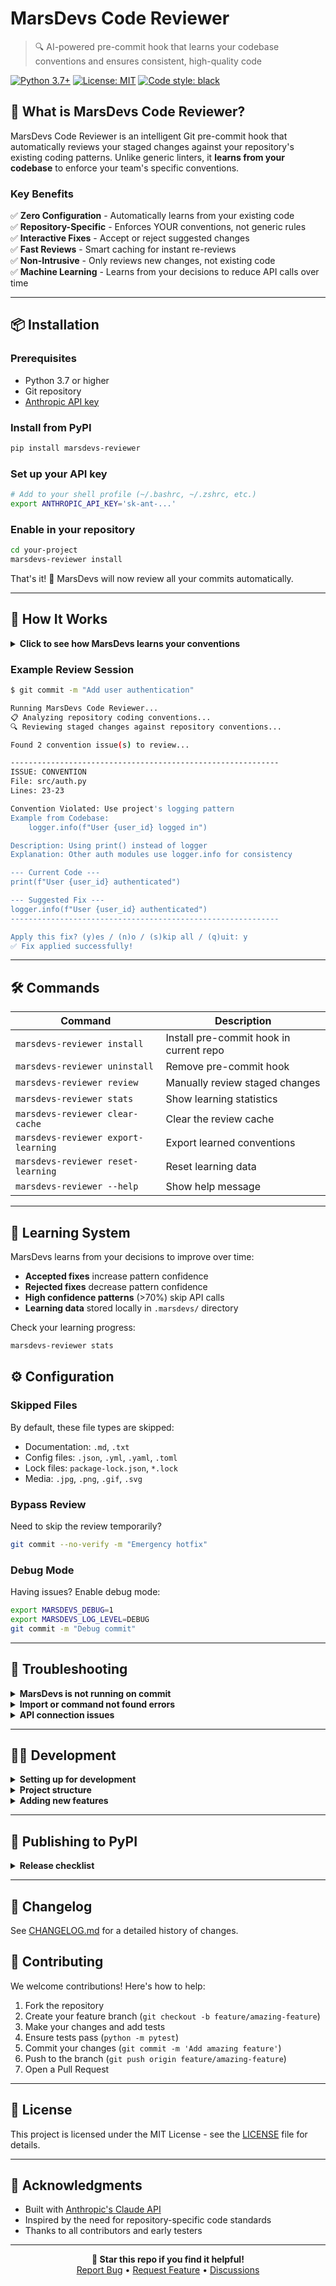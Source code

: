# MarsDevs Code Reviewer

> 🔍 AI-powered pre-commit hook that learns your codebase conventions and ensures consistent, high-quality code

[![Python 3.7+](https://img.shields.io/badge/python-3.7+-blue.svg)](https://www.python.org/downloads/)
[![License: MIT](https://img.shields.io/badge/License-MIT-yellow.svg)](https://opensource.org/licenses/MIT)
[![Code style: black](https://img.shields.io/badge/code%20style-black-000000.svg)](https://github.com/psf/black)

## 🚀 What is MarsDevs Code Reviewer?

MarsDevs Code Reviewer is an intelligent Git pre-commit hook that automatically reviews your staged changes against your repository's existing coding patterns. Unlike generic linters, it **learns from your codebase** to enforce your team's specific conventions.

### Key Benefits

✅ **Zero Configuration** - Automatically learns from your existing code  
✅ **Repository-Specific** - Enforces YOUR conventions, not generic rules  
✅ **Interactive Fixes** - Accept or reject suggested changes  
✅ **Fast Reviews** - Smart caching for instant re-reviews  
✅ **Non-Intrusive** - Only reviews new changes, not existing code  
✅ **Machine Learning** - Learns from your decisions to reduce API calls over time  

---

## 📦 Installation

### Prerequisites

- Python 3.7 or higher
- Git repository
- [Anthropic API key](https://console.anthropic.com)

### Install from PyPI

```bash
pip install marsdevs-reviewer
```

### Set up your API key

```bash
# Add to your shell profile (~/.bashrc, ~/.zshrc, etc.)
export ANTHROPIC_API_KEY='sk-ant-...'
```

### Enable in your repository

```bash
cd your-project
marsdevs-reviewer install
```

That's it! 🎉 MarsDevs will now review all your commits automatically.

---

## 🎯 How It Works

<details>
<summary><b>Click to see how MarsDevs learns your conventions</b></summary>

1. **Analyzes Your Repository** - Finds similar files to understand patterns
2. **Reads Config Files** - Checks `.editorconfig`, `.eslintrc`, `pyproject.toml`, etc.
3. **Reviews Only Changes** - Focuses on new/modified lines in staged files
4. **Suggests Fixes** - Provides corrections that match your codebase style

</details>

### Example Review Session

```bash
$ git commit -m "Add user authentication"

Running MarsDevs Code Reviewer...
📋 Analyzing repository coding conventions...
🔍 Reviewing staged changes against repository conventions...

Found 2 convention issue(s) to review...

------------------------------------------------------------
ISSUE: CONVENTION
File: src/auth.py
Lines: 23-23

Convention Violated: Use project's logging pattern
Example from Codebase:
    logger.info(f"User {user_id} logged in")

Description: Using print() instead of logger
Explanation: Other auth modules use logger.info for consistency

--- Current Code ---
print(f"User {user_id} authenticated")

--- Suggested Fix ---
logger.info(f"User {user_id} authenticated")
------------------------------------------------------------

Apply this fix? (y)es / (n)o / (s)kip all / (q)uit: y
✅ Fix applied successfully!
```

---

## 🛠️ Commands

| Command | Description |
|---------|-------------|
| `marsdevs-reviewer install` | Install pre-commit hook in current repo |
| `marsdevs-reviewer uninstall` | Remove pre-commit hook |
| `marsdevs-reviewer review` | Manually review staged changes |
| `marsdevs-reviewer stats` | Show learning statistics |
| `marsdevs-reviewer clear-cache` | Clear the review cache |
| `marsdevs-reviewer export-learning` | Export learned conventions |
| `marsdevs-reviewer reset-learning` | Reset learning data |
| `marsdevs-reviewer --help` | Show help message |

---

## 🧠 Learning System

MarsDevs learns from your decisions to improve over time:

- **Accepted fixes** increase pattern confidence
- **Rejected fixes** decrease pattern confidence  
- **High confidence patterns** (>70%) skip API calls
- **Learning data** stored locally in `.marsdevs/` directory

Check your learning progress:
```bash
marsdevs-reviewer stats
```

## ⚙️ Configuration

### Skipped Files

By default, these file types are skipped:
- Documentation: `.md`, `.txt`
- Config files: `.json`, `.yml`, `.yaml`, `.toml`
- Lock files: `package-lock.json`, `*.lock`
- Media: `.jpg`, `.png`, `.gif`, `.svg`

### Bypass Review

Need to skip the review temporarily?

```bash
git commit --no-verify -m "Emergency hotfix"
```

### Debug Mode

Having issues? Enable debug mode:

```bash
export MARSDEVS_DEBUG=1
export MARSDEVS_LOG_LEVEL=DEBUG
git commit -m "Debug commit"
```

---

## 🐛 Troubleshooting

<details>
<summary><b>MarsDevs is not running on commit</b></summary>

```bash
# Check if hook is installed
ls -la .git/hooks/pre-commit

# Make hook executable
chmod +x .git/hooks/pre-commit

# Check Git hooks path
git config core.hooksPath
```
</details>

<details>
<summary><b>Import or command not found errors</b></summary>

```bash
# Verify installation
pip show marsdevs-reviewer

# Reinstall
pip install --upgrade marsdevs-reviewer

# Check Python path
which python3
which marsdevs-reviewer
```
</details>

<details>
<summary><b>API connection issues</b></summary>

```bash
# Verify API key is set
echo $ANTHROPIC_API_KEY

# Test API connection
curl https://api.anthropic.com/v1/messages \
  -H "x-api-key: $ANTHROPIC_API_KEY" \
  -H "anthropic-version: 2023-06-01"
```
</details>

---

## 👨‍💻 Development

<details>
<summary><b>Setting up for development</b></summary>

```bash
# Clone and setup
git clone http://github.com/marsdevs-com/marsdevs-reviewer/
cd marsdevs-reviewer
python3 -m venv venv
source venv/bin/activate
pip install -e .

# Run tests
python -m pytest tests/ -v

# Enable debug logging
export MARSDEVS_DEBUG=1
```
</details>

<details>
<summary><b>Project structure</b></summary>

```
marsdevs_reviewer/
├── __init__.py          # Package metadata
├── reviewer.py          # Core review logic
├── cli.py              # Command-line interface
├── debug.py            # Debug utilities
└── learning/           # Machine learning system
    ├── __init__.py
    ├── learning_manager.py    # Manages persistent storage
    ├── convention_extractor.py # Extracts patterns
    ├── pattern_matcher.py     # Matches against learned patterns
    └── models.py             # Data structures
```
</details>

<details>
<summary><b>Adding new features</b></summary>

```python
# Add new review check in reviewer.py
def review_code_with_conventions(diff, files, conventions_context):
    prompt = f"""...existing prompt...
    
    6. **Security Issues**: Check for exposed secrets or API keys
    """

# Add new CLI command in cli.py
def stats_command():
    """Show review statistics."""
    # Implementation

# Register in main()
parser.add_argument('command', 
    choices=['install', 'uninstall', 'review', 'clear-cache', 'stats'])
```
</details>

---

## 📝 Publishing to PyPI

<details>
<summary><b>Release checklist</b></summary>

1. **Update version** in `__init__.py`, `setup.py`, and `pyproject.toml`
2. **Run tests**: `python -m pytest tests/`
3. **Build package**: `python -m build`
4. **Test on TestPyPI**: `python -m twine upload --repository testpypi dist/*`
5. **Release**: `python -m twine upload dist/*`
6. **Tag release**: `git tag -a v1.1.0 -m "Release v1.1.0"`
</details>

---

## 📝 Changelog

See [CHANGELOG.md](CHANGELOG.md) for a detailed history of changes.

## 🤝 Contributing

We welcome contributions! Here's how to help:

1. Fork the repository
2. Create your feature branch (`git checkout -b feature/amazing-feature`)
3. Make your changes and add tests
4. Ensure tests pass (`python -m pytest`)
5. Commit your changes (`git commit -m 'Add amazing feature'`)
6. Push to the branch (`git push origin feature/amazing-feature`)
7. Open a Pull Request

---

## 📄 License

This project is licensed under the MIT License - see the [LICENSE](LICENSE) file for details.

---

## 🙏 Acknowledgments

- Built with [Anthropic's Claude API](https://www.anthropic.com)
- Inspired by the need for repository-specific code standards
- Thanks to all contributors and early testers

---

<p align="center">
  <b>🌟 Star this repo if you find it helpful!</b><br>
  <a href="http://github.com/marsdevs-com/marsdevs-reviewer/issues">Report Bug</a> •
  <a href="http://github.com/marsdevs-com/marsdevs-reviewer/issues">Request Feature</a> •
  <a href="http://github.com/marsdevs-com/marsdevs-reviewer/discussions">Discussions</a>
</p>